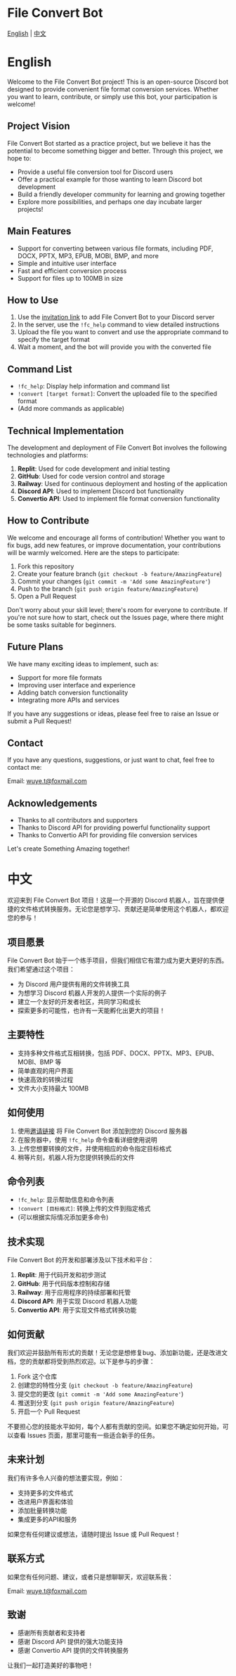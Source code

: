 # File Convert Bot

[English](#english) | [中文](#中文)

# English

Welcome to the File Convert Bot project! This is an open-source Discord bot designed to provide convenient file format conversion services. Whether you want to learn, contribute, or simply use this bot, your participation is welcome!

## Project Vision

File Convert Bot started as a practice project, but we believe it has the potential to become something bigger and better. Through this project, we hope to:

- Provide a useful file conversion tool for Discord users
- Offer a practical example for those wanting to learn Discord bot development
- Build a friendly developer community for learning and growing together
- Explore more possibilities, and perhaps one day incubate larger projects!

## Main Features

- Support for converting between various file formats, including PDF, DOCX, PPTX, MP3, EPUB, MOBI, BMP, and more
- Simple and intuitive user interface
- Fast and efficient conversion process
- Support for files up to 100MB in size

## How to Use

1. Use the [invitation link](https://discord.com/oauth2/authorize?client_id=1258258162545459332&permissions=108544&integration_type=0&scope=bot+applications.commands!)
to add File Convert Bot to your Discord server
2. In the server, use the `!fc_help` command to view detailed instructions
3. Upload the file you want to convert and use the appropriate command to specify the target format
4. Wait a moment, and the bot will provide you with the converted file

## Command List

- `!fc_help`: Display help information and command list
- `!convert [target format]`: Convert the uploaded file to the specified format
- (Add more commands as applicable)

## Technical Implementation

The development and deployment of File Convert Bot involves the following technologies and platforms:

1. **Replit**: Used for code development and initial testing
2. **GitHub**: Used for code version control and storage
3. **Railway**: Used for continuous deployment and hosting of the application
4. **Discord API**: Used to implement Discord bot functionality
5. **Convertio API**: Used to implement file format conversion functionality

## How to Contribute

We welcome and encourage all forms of contribution! Whether you want to fix bugs, add new features, or improve documentation, your contributions will be warmly welcomed. Here are the steps to participate:

1. Fork this repository
2. Create your feature branch (`git checkout -b feature/AmazingFeature`)
3. Commit your changes (`git commit -m 'Add some AmazingFeature'`)
4. Push to the branch (`git push origin feature/AmazingFeature`)
5. Open a Pull Request

Don't worry about your skill level; there's room for everyone to contribute. If you're not sure how to start, check out the Issues page, where there might be some tasks suitable for beginners.

## Future Plans

We have many exciting ideas to implement, such as:

- Support for more file formats
- Improving user interface and experience
- Adding batch conversion functionality
- Integrating more APIs and services

If you have any suggestions or ideas, please feel free to raise an Issue or submit a Pull Request!

## Contact

If you have any questions, suggestions, or just want to chat, feel free to contact me:

Email: wuye.t@foxmail.com

## Acknowledgements

- Thanks to all contributors and supporters
- Thanks to Discord API for providing powerful functionality support
- Thanks to Convertio API for providing file conversion services

Let's create Something Amazing together!

# 中文

欢迎来到 File Convert Bot 项目！这是一个开源的 Discord 机器人，旨在提供便捷的文件格式转换服务。无论您是想学习、贡献还是简单使用这个机器人，都欢迎您的参与！

## 项目愿景

File Convert Bot 始于一个练手项目，但我们相信它有潜力成为更大更好的东西。我们希望通过这个项目：

- 为 Discord 用户提供有用的文件转换工具
- 为想学习 Discord 机器人开发的人提供一个实际的例子
- 建立一个友好的开发者社区，共同学习和成长
- 探索更多的可能性，也许有一天能孵化出更大的项目！

## 主要特性

- 支持多种文件格式互相转换，包括 PDF、DOCX、PPTX、MP3、EPUB、MOBI、BMP 等
- 简单直观的用户界面
- 快速高效的转换过程
- 文件大小支持最大 100MB

## 如何使用

1. 使用[邀请链接](https://discord.com/oauth2/authorize?client_id=1258258162545459332&permissions=108544&integration_type=0&scope=bot+applications.commands!)
将 File Convert Bot 添加到您的 Discord 服务器
2. 在服务器中，使用 `!fc_help` 命令查看详细使用说明
3. 上传您想要转换的文件，并使用相应的命令指定目标格式
4. 稍等片刻，机器人将为您提供转换后的文件

## 命令列表

- `!fc_help`: 显示帮助信息和命令列表
- `!convert [目标格式]`: 转换上传的文件到指定格式
- (可以根据实际情况添加更多命令)

## 技术实现

File Convert Bot 的开发和部署涉及以下技术和平台：

1. **Replit**: 用于代码开发和初步测试
2. **GitHub**: 用于代码版本控制和存储
3. **Railway**: 用于应用程序的持续部署和托管
4. **Discord API**: 用于实现 Discord 机器人功能
5. **Convertio API**: 用于实现文件格式转换功能

## 如何贡献

我们欢迎并鼓励所有形式的贡献！无论您是想修复bug、添加新功能，还是改进文档，您的贡献都将受到热烈欢迎。以下是参与的步骤：

1. Fork 这个仓库
2. 创建您的特性分支 (`git checkout -b feature/AmazingFeature`)
3. 提交您的更改 (`git commit -m 'Add some AmazingFeature'`)
4. 推送到分支 (`git push origin feature/AmazingFeature`)
5. 开启一个 Pull Request

不要担心您的技能水平如何，每个人都有贡献的空间。如果您不确定如何开始，可以查看 Issues 页面，那里可能有一些适合新手的任务。

## 未来计划

我们有许多令人兴奋的想法要实现，例如：

- 支持更多的文件格式
- 改进用户界面和体验
- 添加批量转换功能
- 集成更多的API和服务

如果您有任何建议或想法，请随时提出 Issue 或 Pull Request！

## 联系方式

如果您有任何问题、建议，或者只是想聊聊天，欢迎联系我：

Email: wuye.t@foxmail.com

## 致谢

- 感谢所有贡献者和支持者
- 感谢 Discord API 提供的强大功能支持
- 感谢 Convertio API 提供的文件转换服务

让我们一起打造美好的事物吧！
